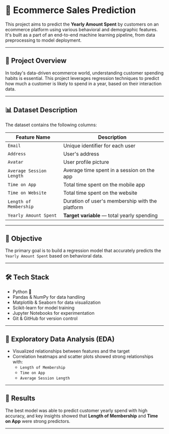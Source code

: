 # 🛒 Ecommerce Sales Prediction

This project aims to predict the **Yearly Amount Spent** by customers on an ecommerce platform using various behavioral and demographic features. It's built as a part of an end-to-end machine learning pipeline, from data preprocessing to model deployment.

---

## 📂 Project Overview

In today's data-driven ecommerce world, understanding customer spending habits is essential. This project leverages regression techniques to predict how much a customer is likely to spend in a year, based on their interaction data.

---

## 📊 Dataset Description

The dataset contains the following columns:

| Feature Name             | Description                                                  |
|--------------------------|--------------------------------------------------------------|
| `Email`                  | Unique identifier for each user                              |
| `Address`                | User's address                                               |
| `Avatar`                 | User profile picture                                         |
| `Average Session Length` | Average time spent in a session on the app                   |
| `Time on App`            | Total time spent on the mobile app                           |
| `Time on Website`        | Total time spent on the website                              |
| `Length of Membership`   | Duration of user's membership with the platform              |
| `Yearly Amount Spent`    | **Target variable** — total yearly spending                  |

---

## 🧠 Objective

The primary goal is to build a regression model that accurately predicts the `Yearly Amount Spent` based on behavioral data.

---

## 🛠️ Tech Stack

- Python 🐍
- Pandas & NumPy for data handling
- Matplotlib & Seaborn for data visualization
- Scikit-learn for model training
- Jupyter Notebooks for experimentation
- Git & GitHub for version control

---

## 🔎 Exploratory Data Analysis (EDA)

- Visualized relationships between features and the target
- Correlation heatmaps and scatter plots showed strong relationships with:
  - `Length of Membership`
  - `Time on App`
  - `Average Session Length`

---

## 🧪 Results

The best model was able to predict customer yearly spend with high accuracy, and key insights showed that **Length of Membership** and **Time on App** were strong predictors.

---
